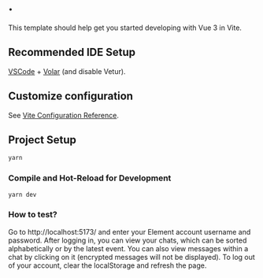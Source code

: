 # .

This template should help get you started developing with Vue 3 in Vite.

## Recommended IDE Setup

[VSCode](https://code.visualstudio.com/) + [Volar](https://marketplace.visualstudio.com/items?itemName=Vue.volar) (and disable Vetur).

## Customize configuration

See [Vite Configuration Reference](https://vite.dev/config/).

## Project Setup

```sh
yarn
```

### Compile and Hot-Reload for Development

```sh
yarn dev
```

### How to test?
Go to http://localhost:5173/ and enter your Element account username and password. After logging in, you can view your chats, which can be sorted alphabetically or by the latest event. You can also view messages within a chat by clicking on it (encrypted messages will not be displayed). To log out of your account, clear the localStorage and refresh the page.
